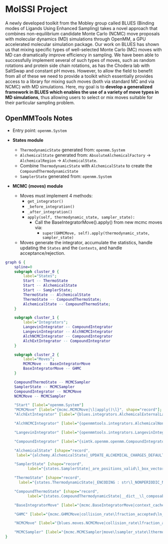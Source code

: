 # MolSSI Project
A newly developed toolkit from the Mobley group called BLUES (Binding modes of Ligands Using Enhanced Sampling) takes a novel approach that combines non-equilibrium candidate Monte Carlo (NCMC) move proposals with molecular dynamics (MD) simulations through OpenMM, a GPU accelerated molecular simulation package. Our work on BLUES has shown us that mixing specific types of well-selected Monte Carlo (MC) moves with MD can dramatically improve efficiency in sampling. We have been able to successfully implement several of such types of moves, such as random rotations and protein side chain rotations, as has the Chodera lab with SaltSwap and constant pH moves. However, to allow the field to benefit from all of these we need to provide a toolkit which essentially provides access to a library for mixing such moves (both via standard MC and via NCMC) with MD simulations.
Here, my goal is to **develop a generalized framework in BLUES which enables the use of a variety of move types in MD simulations**, thus allowing users to select or mix moves suitable for their particular sampling problem.

## OpenMMTools Notes
- Entry point: `openmm.System`
- **States module**
    - `ThermodynamicState` generated from: `openmm.System`
    - `AlchemicalState` generated from: `AbsoluteAlchemicalFactory` -> `AlchemicalRegion` -> `AlchemicalState`.
    - Combine `ThermodynamicState` with `AlchemicalState` to create the `CompoundThermodynamicState`
    - `SamplerState` generated from: `openmm.System`

- **MCMC (moves) module**
    - Moves must implement 4 methods:
        - `get_integrator()`
        - `_before_integration()`
        - `_after_integration()`
        - `apply(self, thermodynamic_state, sampler_state):`
            - Call the BaseIntegratorMove().apply() from new mcmc moves via:
                - `super(GHMCMove, self).apply(thermodynamic_state, sampler_state)`
    - Moves generate the integrator, accumulate the statistics, handle updating the `States` and the `Contexts`, and handle acceptance/rejection.

```dot
graph G {
    spline=0
    subgraph cluster_0 {
        label="States";
        Start -- ThermoState
        Start -- AlchemicalState
        Start -- SamplerState;
        ThermoState -- AlchemicalState
        ThermoState -- CompoundThermoState;
        AlchemicalState -- CompoundThermoState;
    }

    subgraph cluster_1 {
        label="Integrators";
        LangevinIntegrator -- CompoundIntegrator
        LangevinIntegrator -- AlchNCMCIntegrator
        AlchNCMCIntegrator -- CompoundIntegrator
        AlchExtIntegrator -- CompoundIntegrator
    }

    subgraph cluster_2 {
        label="Moves";
        MCMCMove -- BaseIntegratorMove
        BaseIntegratorMove -- GHMC
    }

    CompoundThermoState -- MCMCSampler
    SamplerState -- MCMCSampler
    CompoundIntegrator -- NCMCMove
    NCMCMove -- MCMCSampler

    "Start" [label="openmm.System"]
    "MCMCMove" [label="{mcmc.MCMCMove|\l|apply()\l}", shape="record"];
    "AlchExtIntegrator" [label="{blues.integrators.AlchemicalExternalLangevinIntegrator|_prop_lambda : tuple\l|__init__()\l_add_alchemical_perturbation_step()\l_add_integrator_steps()\l_get_prop_lambda()\lgetLogAcceptanceProbability()\lreset()\l}", shape="record"];

    "AlchNCMCIntegrator" [label="{openmmtools.integrators.AlchemicalNonequilibriumLangevinIntegrator|_alchemical_functions : dict, NoneType\l_n_lambda_steps : int\l_n_steps_neq : int\l_step_dispatch_table\l_system_parameters\l|__init__()\l_add_alchemical_perturbation_step()\l_add_alchemical_reset_step()\l_add_global_variables()\l_add_integrator_steps()\l_add_update_alchemical_parameters_step()\l}", shape="record"];

    "LangevinIntegrator" [label="{openmmtools.integrators.LangevinIntegrator|_ORV_counts : dict\l_force_group_nV : dict\l_gamma\l_kinetic_energy : str\l_measure_heat : bool\l_measure_shadow_work : bool\l_metropolized_integrator : bool\l_mts : bool\l_splitting : str\l_step_dispatch_table\lacceptance_rate\lheat\lis_metropolized\lshadow_work\l|__init__()\l_add_O_step()\l_add_R_step()\l_add_V_step()\l_add_global_variables()\l_add_integrator_steps()\l_add_metropolize_finish()\l_add_metropolize_start()\l_get_energy_with_units()\l_parse_splitting_string()\l_sanity_check()\l_substep_function()\l_verify_metropolization()\lget_acceptance_rate()\lget_heat()\lget_shadow_work()\lreset()\lreset_ghmc_statistics()\lreset_heat()\lreset_shadow_work()\lreset_steps()\l}", shape="record"];

    "CompoundIntegrator" [label="{simtk.openmm.openmm.CompoundIntegrator|__del__\l__getattr__\l__repr__\l__setattr__\l__swig_destroy__\l__swig_getmethods__ : dict\l__swig_setmethods__ : dict\l_s\lthis\l|__init__()\laddIntegrator()\lgetConstraintTolerance()\lgetCurrentIntegrator()\lgetIntegrator()\lgetNumIntegrators()\lgetStepSize()\lsetConstraintTolerance()\lsetCurrentIntegrator()\lsetStepSize()\lstep()\l}", shape="record"];

    "AlchemicalState" [shape="record",
     label="{alchemy.AlchemicalState|_UPDATE_ALCHEMICAL_CHARGES_DEFAULT : bool\l_alchemical_variables : dict\l_parameters : dict\llambda_angles\llambda_bonds\llambda_electrostatics\llambda_electrostatics\llambda_sterics\llambda_torsions\lupdate_alchemical_charges : bool\l|__eq__()\l__getstate__()\l__init__()\l__ne__()\l__setstate__()\l__str__()\l_apply_to_system()\l_find_exact_pme_forces()\l_find_force_groups_to_update()\l_get_supported_parameters()\l_get_system_lambda_parameters()\l_initialize()\l_on_setattr()\l_set_alchemical_parameters()\l_set_exact_pme_charges()\l_set_force_update_charge_parameter()\l_standardize_system()\lapply_to_context()\lapply_to_system()\lcheck_system_consistency()\lfrom_system()\lget_alchemical_variable()\lset_alchemical_parameters()\lset_alchemical_variable()\l}"];

    "SamplerState" [shape="record",
          label="{states.SamplerState|_are_positions_valid\l_box_vectors : NoneType\l_collective_variables : NoneType\l_kinetic_energy : NoneType\l_positions : NoneType\l_potential_energy : NoneType\l_unitless_positions\l_unitless_positions_cache : list, NoneType\l_unitless_velocities\l_unitless_velocities_cache : list, NoneType\l_velocities : NoneType\lbox_vectors\lbox_vectors\lcollective_variables\lkinetic_energy\ln_particles\lpositions\lpotential_energy\ltotal_energy\lvelocities\lvelocities\lvolume\l|__getitem__()\l__getstate__()\l__init__()\l__setstate__()\l_initialize()\l_read_collective_variables()\l_read_context_state()\l_set_positions()\l_set_velocities()\lapply_to_context()\lfrom_context()\lhas_nan()\lis_context_compatible()\lupdate_from_context()\l}"];

    "ThermoState" [shape="record",
      label="{states.ThermodynamicState|_ENCODING : str\l_NONPERIODIC_NONBONDED_METHODS : set\l_STANDARD_PRESSURE\l_STANDARD_TEMPERATURE\l_SUPPORTED_BAROSTATS : set\l__dict__\l_pressure : NoneType\l_standard_system\l_standard_system_cache\l_standard_system_hash\l_standardize_system\l_temperature : NoneType\lbarostat\lbeta\ldefault_box_vectors\lis_periodic\lkT\ln_particles\lpressure\lpressure : NoneType\lsystem\ltemperature\lvolume\l|__copy__()\l__deepcopy__()\l__getstate__()\l__init__()\l__setstate__()\l_apply_to_context_in_state()\l_check_system_consistency()\l_compute_reduced_potential()\l_compute_standard_system_hash()\l_find_barostat()\l_find_force_groups_to_update()\l_find_thermostat()\l_initialize()\l_is_barostat_consistent()\l_is_integrator_thermostated()\l_loop_over_integrators()\l_pop_barostat()\l_remove_thermostat()\l_set_barostat_pressure()\l_set_barostat_temperature()\l_set_context_barostat()\l_set_context_thermostat()\l_set_integrator_temperature()\l_set_system_pressure()\l_set_system_temperature()\l_standardize_system()\l_unsafe_set_system()\l_update_standard_system()\lapply_to_context()\lcreate_context()\lget_system()\lget_volume()\lis_context_compatible()\lis_state_compatible()\lreduced_potential()\lreduced_potential_at_states()\lset_system()\l}"];

    "CompoundThermoState" [shape="record",
          label="{states.CompoundThermodynamicState|__dict__\l_composable_states\l|__getattr__()\l__getstate__()\l__init__()\l__setattr__()\l__setstate__()\l_apply_to_context_in_state()\l_find_force_groups_to_update()\l_on_setattr_callback()\l_standardize_system()\lapply_to_context()\lget_system()\lis_context_compatible()\lset_system()\l}"];

    "BaseIntegratorMove" [label="{mcmc.BaseIntegratorMove|context_cache : NoneType\ln_restart_attempts : int\ln_steps\lreassign_velocities : bool\l|__getstate__()\l__init__()\l__setstate__()\l_after_integration()\l_before_integration()\l_get_integrator()\lapply()\l}", shape="record"];

    "GHMC" [label="{mcmc.GHMCMove|collision_rate\lfraction_accepted\ln_accepted : int\ln_proposed : int\lstatistics\lstatistics\ltimestep\l|__getstate__()\l__init__()\l__setstate__()\l_after_integration()\l_get_integrator()\lapply()\lreset_statistics()\l}", shape="record"];

    "NCMCMove" [label="{blues.moves.NCMCMove|collision_rate\lfraction_accepted\ln_accepted : int\ln_proposed : int\lstatistics\lstatistics\ltimestep\l|__getstate__()\l__init__()\l__setstate__()\l_after_integration()\l_get_integrator()\lapply()\lreset_statistics()\l}", shape="record"];

    "MCMCSampler" [label="{mcmc.MCMCSampler|move\lsampler_state\lthermodynamic_state\l|__init__()\lminimize()\lrun()\l}", shape="record"];
}
```
